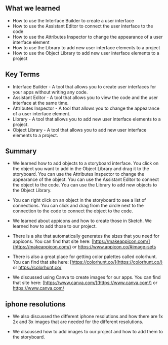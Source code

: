 ## What we learned

- How to use the Interface Builder to create a user interface
- How to use the Assistant Editor to connect the user interface to the code
- How to use the Attributes Inspector to change the appearance of a user interface element
- How to use the Library to add new user interface elements to a project
- How to use the Object Library to add new user interface elements to a project


## Key Terms

- Interface Builder - A tool that allows you to create user interfaces for your apps without writing any code.
- Assistant Editor - A tool that allows you to view the code and the user interface at the same time.
- Attributes Inspector - A tool that allows you to change the appearance of a user interface element.
- Library - A tool that allows you to add new user interface elements to a project.
- Object Library - A tool that allows you to add new user interface elements to a project.

## Summary

* We learned how to add objects to a storyboard interface. You click on the object you want to add in the Object Library and drag it to the storyboard. You can use the Attributes Inspector to change the appearance of the object. You can use the Assistant Editor to connect the object to the code. You can use the Library to add new objects to the Object Library.

* You can right click on an object in the storyboard to see a list of connections. You can click and drag from the circle next to the connection to the code to connect the object to the code.

* We learned about appicons and how to create those in Sketch. We learned how to add those to our project.

* There is a site that automatically generates the sizes that you need for appicons. You can find that site here: [https://makeappicon.com/](https://makeappicon.com/) or https://www.appicon.co/#image-sets 

* There is also a great place for getting color palettes called colorhunt. You can find that site here: [https://colorhunt.co/](https://colorhunt.co/) or https://colorhunt.co/

* We discussed using Canva to create images for our apps. You can find that site here: [https://www.canva.com/](https://www.canva.com/) or https://www.canva.com/

## iphone resolutions

* We also discussed the different iphone resolutions and how there are 1x 2x and 3x images that are needed for the different resolutions.

* We discussed how to add images to our project and how to add them to the storyboard.

